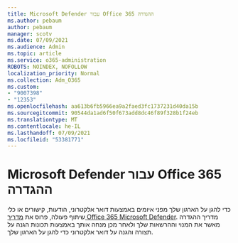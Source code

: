 ```yaml
---
title: Microsoft Defender עבור Office 365 ההגדרה
ms.author: pebaum
author: pebaum
manager: scotv
ms.date: 07/09/2021
ms.audience: Admin
ms.topic: article
ms.service: o365-administration
ROBOTS: NOINDEX, NOFOLLOW
localization_priority: Normal
ms.collection: Adm_O365
ms.custom:
- "9007398"
- "12353"
ms.openlocfilehash: aa613b6fb5966ea9a2faed3fc1737231d40da15b
ms.sourcegitcommit: 90544da1ad6f50f673add8dc46f89f328b1f24eb
ms.translationtype: MT
ms.contentlocale: he-IL
ms.lasthandoff: 07/09/2021
ms.locfileid: "53381771"
---
```

# <a name="microsoft-defender-for-office-365-setup-guide"></a>Microsoft Defender עבור Office 365 ההגדרה

כדי להגן על הארגון שלך מפני איומים באמצעות דואר אלקטרוני, הודעות, קישורים או כלי שיתוף פעולה, פרוס את [מדריך Office 365 Microsoft Defender](https://admin.microsoft.com/adminportal/home#/modernonboarding/office365advancedthreatprotectionadvisor). מדריך ההגדרה מאשר את המנוי וההרשאות שלך ולאחר מכן מנחה אותך באמצעות תכונות הגנה על תצורה והגנה על דואר אלקטרוני כדי להגן על הארגון שלך.